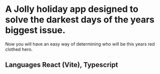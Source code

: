 # A Jolly holiday app designed to solve the darkest days of the years biggest issue. 
Now you will have an easy way of determining who will be this years red clothed hero.

## Languages React (Vite), Typescript
